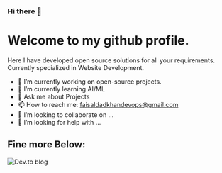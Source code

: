 ### Hi there 👋

<H1> Welcome to my github profile.</H1>

<P> Here I have developed open source solutions for all your requirements. Currently specialized in Website Development. </P>

<!--
**faisaldadkhan13/faisaldadkhan13** is a ✨ _special_ ✨ repository because its `README.md` (this file) appears on your GitHub profile.

Here are some ideas to get you started:

- 😄 Pronouns: ...
- ⚡ Fun fact: ...

-->
- 🔭 I’m currently working on open-source projects.
- 🌱 I’m currently learning AI/ML
- 💬 Ask me about Projects
- 📫 How to reach me: faisaldadkhandevops@gmail.com
- 👯 I’m looking to collaborate on ...
- 🤔 I’m looking for help with ...


<H2>Fine more Below:</H2>

![Dev.to blog](https://img.shields.io/badge/dev.to-0A0A0A?style=for-the-badge&logo=dev.to&logoColor=white)


